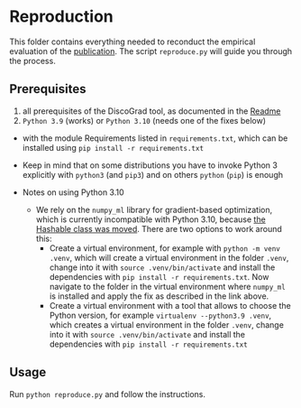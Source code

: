 # Reproduction

This folder contains everything needed to reconduct the empirical evaluation of the [publication](paper.pdf). The script `reproduce.py` will guide you through the process.

## Prerequisites

1. all prerequisites of the DiscoGrad tool, as documented in the [Readme](../README.md)
2. `Python 3.9` (works) or `Python 3.10` (needs one of the fixes below)
  - with the module Requirements listed in `requirements.txt`, which can be installed using `pip install -r requirements.txt`
  - Keep in mind that on some distributions you have to invoke Python 3 explicitly with `python3` (and `pip3`) and on others `python` (`pip`) is enough

- Notes on using Python 3.10
  - We rely on the `numpy_ml` library for gradient-based optimization, which is currently incompatible with Python 3.10, because [the Hashable class was moved](https://github.com/ddbourgin/numpy-ml/issues/79). There are two options to work around this:
    - Create a virtual environment, for example with `python -m venv .venv`, which will create a virtual environment in the folder `.venv`, change into it with `source .venv/bin/activate` and install the dependencies with `pip install -r requirements.txt`. Now navigate to the folder in the virtual environment where `numpy_ml` is installed and apply the fix as described in the link above.
    - Create a virtual environment with a tool that allows to choose the Python version, for example `virtualenv --python3.9 .venv`, which creates a virtual environment in the folder `.venv`, change into it with `source .venv/bin/activate` and install the dependencies with `pip install -r requirements.txt`

## Usage

Run `python reproduce.py` and follow the instructions.

